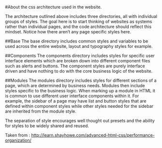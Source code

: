 #About the css architecture used in the website.

The architecture outlined above includes three directories, all with individual groups of styles. The goal here is to start thinking of websites as systems rather than individual pages, and the code architecture should reflect this mindset. Notice how there aren’t any page specific styles here.

##Base
The base directory includes common styles and variables to be used across the entire website, layout and typography styles for example.

##Components
The components directory includes styles for specific user interface elements which are broken down into different component files such as alerts and buttons.
The component styles are purely interface driven and have nothing to do with the core business logic of the website.

##Modules
The modules directory includes styles for different sections of a page, which are determined by business needs.
Modules then include styles specific to the business logic. When marking up a module in HTML it is common to use different user interface components within it. For example, the sidebar of a page may have list and button styles that are defined within component styles while other styles needed for the sidebar are inherited from the module style.

The separation of style encourages well thought out presets and the ability for styles to be widely shared and reused.

Taken from :
http://learn.shayhowe.com/advanced-html-css/performance-organization/
